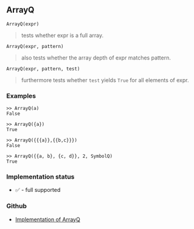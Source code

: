 ## ArrayQ

```
ArrayQ(expr)
```

> tests whether expr is a full array.
	
```
ArrayQ(expr, pattern)
```

> also tests whether the array depth of expr matches pattern.
	
```
ArrayQ(expr, pattern, test)
```

> furthermore tests whether `test` yields `True` for all elements of expr. 
 
### Examples

```
>> ArrayQ(a)
False

>> ArrayQ({a})
True

>> ArrayQ({{{a}},{{b,c}}})
False

>> ArrayQ({{a, b}, {c, d}}, 2, SymbolQ)
True
```

### Implementation status

* &#x2705; - full supported

### Github

* [Implementation of ArrayQ](https://github.com/axkr/symja_android_library/blob/master/symja_android_library/matheclipse-core/src/main/java/org/matheclipse/core/builtin/PredicateQ.java#L219) 
